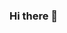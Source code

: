 ### Hi there 👋

<!--
**SarveshGuptaPythonist/SarveshGuptaPythonist** is a ✨ _special_ ✨ repository because its `README.md` (this file) appears on your GitHub profile.

Here are some ideas to get you started:

- 🔭 I’m currently working on TokenIzer App
- 🌱 I’m currently learning Python, AWS, Data Science.
- 👯 I’m looking to collaborate on Data Science Developers
- 💬 Ask me about My Work at Loves Cloud, and DSA.
- 📫 How to reach me: https://www.linkedin.com/in/sarvesh-gupta-731242168/
- 😄 Pronouns: Pythonist
- ⚡ Fun fact: I started my journey in Electronics, now Looking into Data Science.
-->
